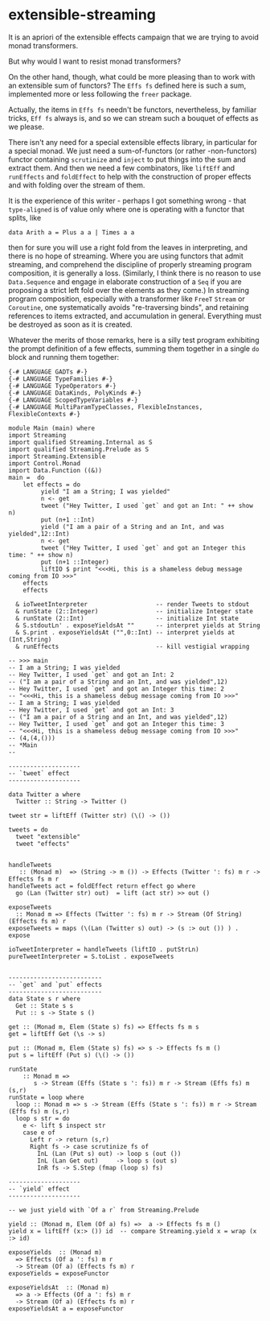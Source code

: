 # extensible-streaming

It is an apriori of the extensible effects campaign that we are trying to avoid monad transformers. 

But why would I want to resist monad transformers? 

On the other hand, though, what could be more pleasing than to work with an extensible sum of functors? The `Effs fs` defined here is such a sum, implemented more or less following the `freer` package. 

Actually, the items in `Effs fs` needn't be functors, nevertheless, by familiar tricks, `Eff fs` always is, and so we can stream such a bouquet of effects as we please. 

There isn't any need for a special extensible effects library, in particular for a special monad. We just need a sum-of-functors (or rather -non-functors) functor containing `scrutinize` and `inject` to put things into the sum and extract them.  And then we need a few combinators, like `liftEff` and `runEffects` and `foldEffect` to help with the construction of proper effects and with folding over the stream of them.  

It is the experience of this writer - perhaps I got something wrong - that `type-aligned` is of value only where one is operating with a functor that splits, like 

    data Arith a = Plus a a | Times a a
    
then for sure you will use a right fold from the leaves in interpreting, and there is no hope of streaming. Where you are using functors that admit streaming, and comprehend the discipline of properly streaming program composition, it is generally a loss. (Similarly, I think there is no reason to use `Data.Sequence` and engage in elaborate construction of a `Seq` if you are proposing a strict left fold over the elements as they come.) In streaming program composition, especially with a transformer like `FreeT` `Stream` or `Coroutine`, one systematically avoids "re-traversing binds", and retaining references to items extracted, and accumulation in general. Everything must be destroyed as soon as it is created.

Whatever the merits of those remarks, here is a silly test program exhibiting the prompt definition of a few effects, summing them together in a single `do` block and running them together:



    {-# LANGUAGE GADTs #-}
    {-# LANGUAGE TypeFamilies #-}
    {-# LANGUAGE TypeOperators #-}
    {-# LANGUAGE DataKinds, PolyKinds #-}
    {-# LANGUAGE ScopedTypeVariables #-}
    {-# LANGUAGE MultiParamTypeClasses, FlexibleInstances, FlexibleContexts #-}

    module Main (main) where
    import Streaming
    import qualified Streaming.Internal as S
    import qualified Streaming.Prelude as S
    import Streaming.Extensible
    import Control.Monad
    import Data.Function ((&))
    main =  do
        let effects = do
             yield "I am a String; I was yielded"
             n <- get 
             tweet ("Hey Twitter, I used `get` and got an Int: " ++ show n)
             put (n+1 ::Int)
             yield ("I am a pair of a String and an Int, and was yielded",12::Int)
             n <- get 
             tweet ("Hey Twitter, I used `get` and got an Integer this time: " ++ show n)
             put (n+1 ::Integer)
             liftIO $ print "<<<Hi, this is a shameless debug message coming from IO >>>"
        effects
        effects
   
      & ioTweetInterpreter                   -- render Tweets to stdout
      & runState (2::Integer)                -- initialize Integer state
      & runState (2::Int)                    -- initialize Int state
      & S.stdoutLn' . exposeYieldsAt ""      -- interpret yields at String
      & S.print . exposeYieldsAt ("",0::Int) -- interpret yields at (Int,String)
      & runEffects                           -- kill vestigial wrapping
      
    -- >>> main
    -- I am a String; I was yielded
    -- Hey Twitter, I used `get` and got an Int: 2
    -- ("I am a pair of a String and an Int, and was yielded",12)
    -- Hey Twitter, I used `get` and got an Integer this time: 2
    -- "<<<Hi, this is a shameless debug message coming from IO >>>"
    -- I am a String; I was yielded
    -- Hey Twitter, I used `get` and got an Int: 3
    -- ("I am a pair of a String and an Int, and was yielded",12)
    -- Hey Twitter, I used `get` and got an Integer this time: 3
    -- "<<<Hi, this is a shameless debug message coming from IO >>>"
    -- (4,(4,()))
    -- *Main
    --
      
    --------------------
    -- `tweet` effect
    -------------------- 

    data Twitter a where 
      Twitter :: String -> Twitter ()

    tweet str = liftEff (Twitter str) (\() -> ()) 

    tweets = do
      tweet "extensible"
      tweet "effects"


    handleTweets
       :: (Monad m)  => (String -> m ()) -> Effects (Twitter ': fs) m r -> Effects fs m r
    handleTweets act = foldEffect return effect go where
      go (Lan (Twitter str) out)  = lift (act str) >> out ()

    exposeTweets 
      :: Monad m => Effects (Twitter ': fs) m r -> Stream (Of String) (Effects fs m) r
    exposeTweets = maps (\(Lan (Twitter s) out) -> (s :> out ()) ) . expose

    ioTweetInterpreter = handleTweets (liftIO . putStrLn)
    pureTweetInterpreter = S.toList . exposeTweets


    --------------------------
    -- `get` and `put` effects
    -------------------------- 
    data State s r where
      Get :: State s s
      Put :: s -> State s ()

    get :: (Monad m, Elem (State s) fs) => Effects fs m s
    get = liftEff Get (\s -> s)

    put :: (Monad m, Elem (State s) fs) => s -> Effects fs m ()
    put s = liftEff (Put s) (\() -> ())

    runState
        :: Monad m =>
           s -> Stream (Effs (State s ': fs)) m r -> Stream (Effs fs) m (s,r)
    runState = loop where
      loop :: Monad m => s -> Stream (Effs (State s ': fs)) m r -> Stream (Effs fs) m (s,r)
      loop s str = do
        e <- lift $ inspect str
        case e of
          Left r -> return (s,r)
          Right fs -> case scrutinize fs of
            InL (Lan (Put s) out) -> loop s (out ()) 
            InL (Lan Get out)     -> loop s (out s)
            InR fs -> S.Step (fmap (loop s) fs)
              
    --------------------
    -- `yield` effect
    --------------------             

    -- we just yield with `Of a r` from Streaming.Prelude

    yield :: (Monad m, Elem (Of a) fs) =>  a -> Effects fs m ()
    yield x = liftEff (x:> ()) id  -- compare Streaming.yield x = wrap (x :> id)
    
    exposeYields  :: (Monad m)
      => Effects (Of a ': fs) m r
      -> Stream (Of a) (Effects fs m) r
    exposeYields = exposeFunctor

    exposeYieldsAt  :: (Monad m)
      => a -> Effects (Of a ': fs) m r
      -> Stream (Of a) (Effects fs m) r
    exposeYieldsAt a = exposeFunctor    
              
